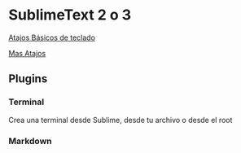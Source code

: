 # SublimeText 2 o 3

[Atajos Básicos de teclado](https://filisantillan.com/sublime-text-atajos-de-teclado/)

[Mas Atajos](http://www.editoresdecodigo.com/tips-trucos-para-sublime-text/)

## Plugins

### Terminal

Crea una terminal desde Sublime, desde tu archivo o desde el root

### Markdown